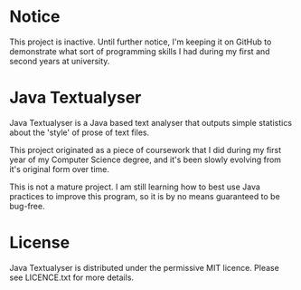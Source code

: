 Notice
================
This project is inactive. Until further notice, I'm keeping it on GitHub to demonstrate what sort of programming skills I had during my first and second years at university.

Java Textualyser
================
Java Textualyser is a Java based text analyser that outputs simple statistics about the 'style' of prose of text files.

This project originated as a piece of coursework that I did during my first year of my Computer Science degree, and it's been slowly evolving from it's original form over time.

This is not a mature project. I am still learning how to best use Java practices to improve this program, so it is by no means guaranteed to be bug-free.

License
================
Java Textualyser is distributed under the permissive MIT licence. Please see LICENCE.txt for more details.
